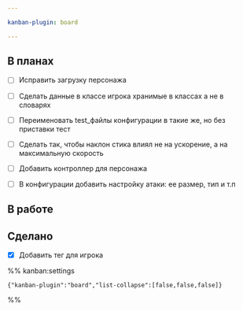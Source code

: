 ```yaml
---

kanban-plugin: board

---
```


## В планах

- [ ] Исправить загрузку персонажа
- [ ] Сделать данные в классе игрока хранимые в классах а не в словарях
- [ ] Переименовать test_файлы конфигурации в такие же, но без приставки тест
- [ ] Сделать так, чтобы наклон стика влиял не на ускорение, а на максимальную скорость
- [ ] Добавить контроллер для персонажа
- [ ] В конфигурации добавить настройку атаки: ее размер, тип и т.п


## В работе



## Сделано

- [x] Добавить тег для игрока




%% kanban:settings
```
{"kanban-plugin":"board","list-collapse":[false,false,false]}
```
%%
